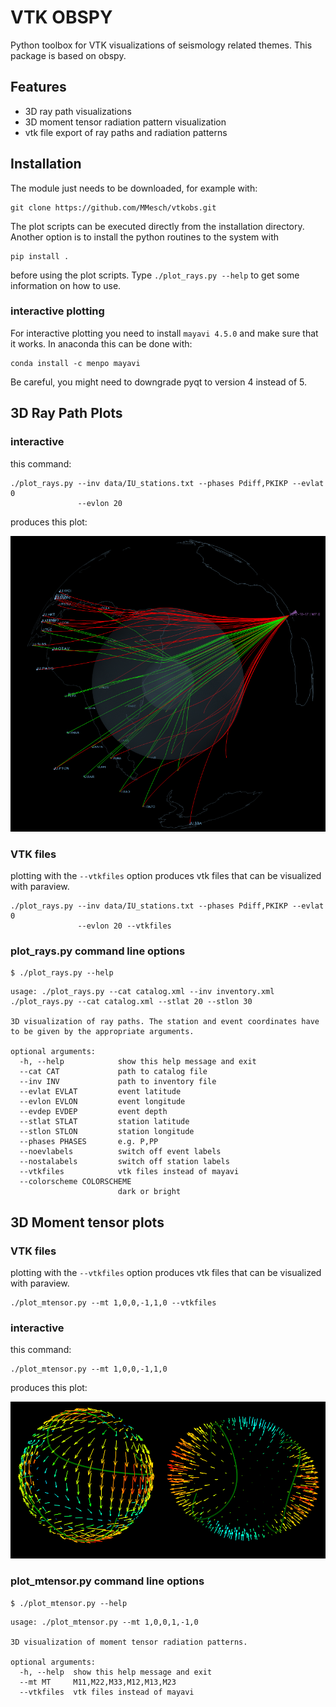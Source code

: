VTK OBSPY
=========


Python toolbox for VTK visualizations of seismology related themes. This
package is based on obspy.


Features
--------

* 3D ray path visualizations
* 3D moment tensor radiation pattern visualization
* vtk file export of ray paths and radiation patterns


Installation
------------
The module just needs to be downloaded, for example with:
```
git clone https://github.com/MMesch/vtkobs.git
```
The plot scripts can be executed directly from the installation directory.
Another option is to install the python routines to the system with
```
pip install .
```
before using the plot scripts. Type `./plot_rays.py --help` to get some
information on how to use.

### interactive plotting
For interactive plotting you need to install `mayavi 4.5.0` and make sure that
it works. In anaconda this can be done with:
```
conda install -c menpo mayavi
```
Be careful, you might need to downgrade pyqt to version 4 instead of 5.


## 3D Ray Path Plots
### interactive
this command:

```
./plot_rays.py --inv data/IU_stations.txt --phases Pdiff,PKIKP --evlat 0
               --evlon 20

```
produces this plot:

![image](images/example1.png)

### VTK files
plotting with the ``--vtkfiles`` option produces vtk files that can be
visualized with paraview.

```
./plot_rays.py --inv data/IU_stations.txt --phases Pdiff,PKIKP --evlat 0
               --evlon 20 --vtkfiles
```

### plot_rays.py command line options
```
$ ./plot_rays.py --help
```

```
usage: ./plot_rays.py --cat catalog.xml --inv inventory.xml
./plot_rays.py --cat catalog.xml --stlat 20 --stlon 30

3D visualization of ray paths. The station and event coordinates have
to be given by the appropriate arguments.

optional arguments:
  -h, --help            show this help message and exit
  --cat CAT             path to catalog file
  --inv INV             path to inventory file
  --evlat EVLAT         event latitude
  --evlon EVLON         event longitude
  --evdep EVDEP         event depth
  --stlat STLAT         station latitude
  --stlon STLON         station longitude
  --phases PHASES       e.g. P,PP
  --noevlabels          switch off event labels
  --nostalabels         switch off station labels
  --vtkfiles            vtk files instead of mayavi
  --colorscheme COLORSCHEME
                        dark or bright
```


## 3D Moment tensor plots
### VTK files
plotting with the ``--vtkfiles`` option produces vtk files that can be
visualized with paraview.
```
./plot_mtensor.py --mt 1,0,0,-1,1,0 --vtkfiles
```

### interactive
this command:

```
./plot_mtensor.py --mt 1,0,0,-1,1,0
```
produces this plot:

![image](images/example2.png)


### plot_mtensor.py command line options
```
$ ./plot_mtensor.py --help
```

```
usage: ./plot_mtensor.py --mt 1,0,0,1,-1,0

3D visualization of moment tensor radiation patterns.

optional arguments:
  -h, --help  show this help message and exit
  --mt MT     M11,M22,M33,M12,M13,M23
  --vtkfiles  vtk files instead of mayavi
```

